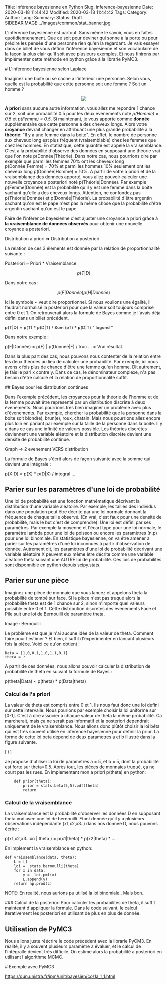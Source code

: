 Title: Inférence bayesienne en Python
Slug: inference-bayesienne
Date: 2020-03-18 11:44:42
Modified: 2020-03-18 11:44:42
Tags: 
Category: 
Author: 
Lang: 
Summary: 
Status: Draft
SIDEBARIMAGE:../images/common/stat_banner.jpg


L'inférence bayesienne est partout. Sans même le savoir, vous en faîtes quotidiennenement. Que ce soit pour deviner qui sonne à la porte ou pour prédire les pensée d'une personne rien qu'en la regardant.
Je vais essayer dans ce billet de vous définir l'inférence bayesienne et son vocabulaire de la façon la plus clair qu'il soit avec plusieurs exemples. Et nous finirons par implémenter cette méthode en python grâce à la librarie PyMC3.




# L'inférence bayesienne selon Laplace

Imaginez une boite ou se cache à l'interieur une personne. Selon vous, quelle est la probabilité que cette personne soit une femme ? Soit un homme ? 

<center>
<img src="../images/inference_bayesienne/box.jpg" />      
</center>

**A priori** sans aucune autre information, vous allez me repondre 1 chance sur 2, soit une probabilité 0.5 pour les deux évenements noté *p(Homme) = 0.5* et *p(Femme) = 0.5*.
Si maintenant, je vous apporte comme **donnée** supplémentaire que cette personne a des cheveux longs. Alors votre **croyance** devrait changer en attribuant une plus grande probabilité à la **théorie**: "Il y a une femme dans la boite". 
En effet, le nombre de personne aux cheveux long est plus fréquent (vraisemblable) chez les femmes que chez les hommes. 
En statistique, cette quantité est appelé la vraisemblance. C'est à la probabilité d'observé des données en supposant une théorie vrai que l'on note p(Donnée|Théorie). Dans notre cas, nous pourrions dire par exemple que parmi les femmes 70% ont les cheveux long p(Donnée|Femme) = 70% et parmi les hommes 10% seulement ont les cheveux long p(Donnée|Homme) = 10%. 
A partir de votre a priori et de la vraisemblance des données apporté, vous allez pouvoir calculer une nouvelle croyance a posteriori noté p(Théorie|Donnée). Par exemple p(Femme|Donnée) est la probabilité qu'il y est une femme dans la boite sachant qu'elle a des cheveux longs. Attention, ne confondez pas p(Théorie|Donnée) et p(Donnée|Théorie). La probabilité d'être argentin sachant qu'on est le pape n'est pas la même chose que la probabilité d'être argentin sachant qu'on est le pape. 

Faire de l'inférence bayesienne c'est ajuster une croyance a priori grâce à **la vraisemblance de données observés** pour obtenir une nouvelle croyance a posteriori. 

Distribution a priori => Distribution a posteriori 

La relation de ces 3 élements est donnée par la relation de proportionnalité suivante : 

Posteriori ~ Priori * Vraisemblance

$$p(T|D) % p(T) * p(D|T)$$

Dans notre cas :

$$
p(F|Donnée) % p(F) * p(Donnée|F) \\
p(H|Donnée) % p(H) * p(Donnée|F) \\
$$

Ici le symbole ~ veut dire proportionnel. Si nous voulions une égalité, il faudrait normalisé la posteriori pour que la valeur soit toujours comprise entre 0 et 1. On retrouverait alors la formule de Bayes comme je l'avais déjà défini dans un billet précédent.

p(T|D) = p(T) * p(D|T) / Sum (pT) * p(D|T)
" legend "

Dans notre exemple : 

p(F|Donnée) = p(F) | p(Donnee|F) / truc ... = Vrai résultat. 

Dans la plus part des cas, nous pouvons nous contenter de la relation entre les deux théories au lieu de calculer une probabilité. Par exemple, ici nous avons x fois plus de chance d'être une femme qu'en homme. Dit autrement, je fais le pari x contre y. Dans ce cas, le dénominateur complexe, n'a pas besoin d'être calculé et la relation de proportionnalité suffit.



## Bayes pour les distribution continues

Dans l'exemple précédent, les croyances pour la théorie de l'homme et de la femme pouvait être representé par un distribution discrète à deux évenements. Nous pourrions très bien imaginer un problème avec plus d'évenements. Par exemple, chercher la probabilité que la personne dans la boite soit blond(e), brun(e), roux, chatain. Mais nous pourrions allez encore plus loin en pariant par exemple sur la taille de la personne dans la boite. Il y a dans ce cas une infinité de valeurs possible. Les théories discrètes deviennent une variable aléatoire et la distribution discrète devient une densité de probabilité continue.

Graph => 2 evenement VERS distribution

La formule de Bayes s'écrit alors de façon suivante avec la somme qui devient une intégrale : 

p(X|D) = p(X) * p(D|X) / integral ... 


## Parier sur les paramètres d'une loi de probabilité

Une loi de probabilité est une fonction mathématique décrivant la distribution d'une variable aléatoire. Par exemple, les tailles des individus dans une population peut être décrite par une loi normale donnant la fréquence de chaque taille observé. (En vrai, c'est faux pour une densité de probabilité, mais le but c'est de comprendre).
Une loi est défini par ses paramètres. Par exemple la moyenne et l'écart type pour une loi normale, le paramètre lambda pour une loi de poisson ou encore les paramètres (n,p) pour une loi binomiale.
En statistique bayesienne, on va être amener à parier sur les paramètres d'une loi inconnues à partir d'observation de donnée.
Autrement dit, les paramètres d'une loi de probabilité décrivant une variable aléatoire X peuvent eux même être décrite comme une variable aléatoire théta suivant une AUTRE loi de probabilité. 
Ces lois de probabilités sont disponnible en python depuis scipy.stats.

## Parier sur une pièce 

Imaginez une pièce de monnaie que vous lancez et appelons theta la probabilité de tombé sur face. Si la pièce n'est pas truqué alors la probabilité theta est de 1 chance sur 2, sinon n'importe quel valeurs possible entre 0 et 1. 
Cette distribution discrètes des évenements Face et Pile suit une loi de Bernouilli de paramètre theta. 

Image : Bernouilli 

Le problème est que je n'ai aucune idée de la valeur de theta. Comment faire pour l'estimer ? 
Et bien, il suffit d'experimenter en lancant plusieurs fois la pièce.
Voici ce qu'on obtient : 

	Data = [1,0,0,1,1,0,1,1,0,1]
	theta = ? 


A partir de ces données, nous allons pouvoir calculer la distribution de probabilité de theta en suivant la formule de Bayes : 

p(theta|Data) ~ p(theta) * p(Data|theta)


### Calcul de l'a priori
La valeur de theta est compris entre 0 et 1. Ils nous faut donc une loi defini sur cette intervalle.
Nous pourions par exemple choisir la loi uniforme sur [0-1]. C'est à dire associer à chaque valeur de theta la même probabilité. Ca marcherait, mais ça ne serait pas informatif et la posteriori dependrait uniquement de le vraisemblance. 
Nous allons donc plûtôt choisir la loi béta qui est très souvent utilisé en inférence bayesienne pour définir la prior.
La forme de cette loi beta depend de deux paramètres a et b illustré dans la figure suivante. 

[ i ]

Je propose d'utiliser la loi de parametres a = 5, et b = 5, dont la probabilité est forte sur theta=0.5. 
Après tout, les pièces de monnaies truqué, ça ne court pas les rues. 
En implementant mon a priori p(theta) en python: 

		def prior(theta):
	    	prior = stats.beta(5,5).pdf(theta)
	    	return 


### Calcul de la vraisemblance 

La vraisemblance est la probabilité d'observer les données D en supposant theta vrai avec une loi de bernouilli.
Etant donnée qu'il y a plusieurs observations indépendante (x1,x2,x3..) dans nos donnée D, nous pouvons écrire : 

p(x1,x2,x3...xn | theta ) = p(x1|theta) * p(x2|theta) * .... 

En implement la vraisemblance en python: 

	def vraissemblance(data, theta):
	    L = []
	    loi =  stats.bernoulli(theta)
	    for x in data:
	        y =  loi.pmf(x)
	        L.append(y)
	    return np.prod(L)  

NOTE: En realité, nous aurions pu utilisé la loi binomiale.. Mais bon.. 


### Calcul de la posteriori 
Pour calculer les probabilités de theta, il suffit mainteant d'appliquer la formule.
Dans le code suivant, le calcul iterativement les posteriori en utilisant de plus en plus de donnée.








## Utilisation de PyMC3 

Nous allons juste réécrire le code précédent avec la librarie PyCM3. 
En réalité, il y a souvent plusieurs paramètre à évaluer, et le calcul de l'intégralle devient très difficile. 
On estime alors la probabilité a posteriori en utilisant l'algorithme MCMC. 







# Exemple avec PyMC3

https://dun.unistra.fr/ipm/unit/bayesien/co/1a_1_1.html